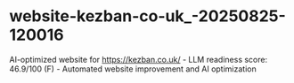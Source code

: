 # website-kezban-co-uk_-20250825-120016
AI-optimized website for https://kezban.co.uk/ - LLM readiness score: 46.9/100 (F) - Automated website improvement and AI optimization
